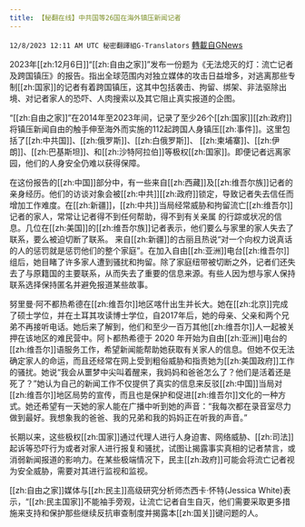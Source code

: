 ```yaml
---
title: 【秘翻在线】中共国等26国在海外镇压新闻记者
---
```

`12/8/2023 12:11 AM UTC 秘密翻譯組G-Translators` [轉載自GNews](https://gnews.org/articles/2084131)

2023年[[zh:12月6日]]“[[zh:自由之家]]”发布一份题为《无法熄灭的灯：流亡记者及跨国镇压》的报告。指出全球范围内对独立媒体的攻击日益增多，对逃离那些专制[[zh:国家]]的记者有着跨国镇压，这其中包括袭击、拘留、绑架、非法驱除出境、对记者家人的恐吓、人肉搜索以及其它阻止真实报道的企图。

“[[zh:自由之家]]”在2014年至2023年间，记录了至少26个[[zh:国家]][[zh:政府]]将镇压新闻自由的触手伸至海外而实施的112起跨国人身镇压[[zh:事件]]。这里包括了[[zh:中共国]]、[[zh:俄罗斯]]、[[zh:白俄罗斯]]、 [[zh:柬埔寨]]、[[zh:伊朗]]、[[zh:巴基斯坦]]、和[[zh:沙特阿拉伯]]等极权[[zh:国家]]。即便记者远离家园，他们的人身安全仍难以获得保障。

在这份报告的[[zh:中国]]部分中，有一些来自[[zh:西藏]]及[[zh:维吾尔族]]记者的亲身经历。他们的访谈对象会被[[zh:中共]][[zh:政府]]锁定，导致记者失去信任而增加工作难度。在[[zh:新疆]]，[[zh:中共]]当局经常威胁和拘留流亡[[zh:维吾尔]]记者的家⼈，常常让记者得不到任何帮助，得不到有关亲属 的⾏踪或状况的信息。⼏位在[[zh:美国]]的[[zh:维吾尔族]]记者表⽰，他们要么与家⾥的家⼈失去了联系，要么被迫切断了联系。 来自[[zh:新疆]]的古丽且热说“对⼀个向权⼒说真话的⼈的惩罚就是惩罚他们的整个家庭”。在加⼊⾃由[[zh:亚洲]]电台[[zh:维吾尔]]组后，她⽬睹了许多家⼈遭到骚扰和拘留。除了家庭纽带被切断之外，记者们还失去了与原籍国的主要联系，从⽽失去了重要的信息来源。有些人因为想与家⼈保持联系选择保持匿名并避免报道某些故事。

努⾥曼·阿不都热希德在[[zh:维吾尔]]地区喀什出⽣并⻓⼤。她在[[zh:北京]]完成了硕⼠学位，并在⼟⽿其攻读博⼠学位，自2017年后，她的⺟亲、⽗亲和两个兄弟不再接听电话。她后来了解到，他们和⾄少⼀百万其他[[zh:维吾尔]]⼈⼀起被关押在该地区的难⺠营中。阿⼘都热希德于 2020 年开始为⾃由[[zh:亚洲]]电台的[[zh:维吾尔]]语服务⼯作，希望新闻能帮助她获取有关家⼈的信息。但她不仅⽆法确定家⼈的命运，⽽且还经常在⽹上受到粗俗威胁和指责她为[[zh:美国政府]]⼯作的骚扰。她说“我会从噩梦中尖叫着醒来，我妈妈和爸爸怎么了？他们是活着还是死了？”她认为⾃⼰的新闻⼯作不仅提供了真实的信息来反驳[[zh:中国]]当局对[[zh:维吾尔]]地区局势的宣传，⽽且也是保护和促进[[zh:维吾尔]]⽂化的⼀种⽅式。她还希望有⼀天她的家⼈能在⼴播中听到她的声⾳：“我每次都在录⾳室尽⼒做到最好。我想象我的爸爸、我的兄弟和我的妈妈正在听我的声⾳。”

⻓期以来，这些极权[[zh:国家]]通过代理⼈进⾏人身迫害、网络威胁、[[zh:司法]]起诉等恐吓行为或者对家⼈进⾏报复和骚扰，试图让揭露事实真相的记者禁言，或消弱新闻报道的影响力。在某些极端情况下，⺠主[[zh:政府]]可能会将流亡记者视为安全威胁，需要对其进⾏监视和监视。

[[zh:自由之家]]媒体与[[zh:民主]]高级研究分析师杰西卡·怀特(Jessica White)表示，“[[zh:民主国家]]不能袖手旁观，让流亡记者自生自灭，他们需要采取更多措施来支持和保护那些继续反抗审查制度并揭露本[[zh:国关]]键问题的人。
